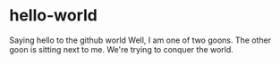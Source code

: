 # hello-world
Saying hello to the github world
Well, I am one of two goons. The other goon is sitting next to me. We're trying to conquer the world. 
